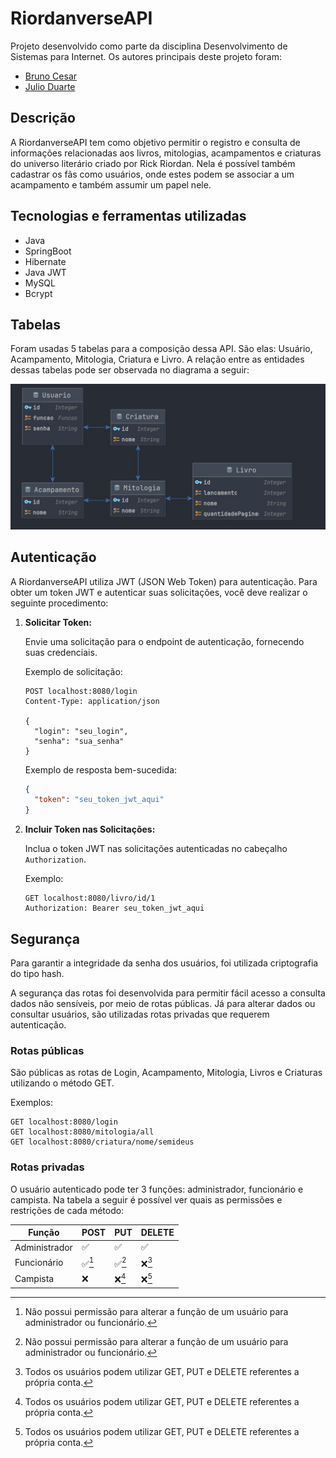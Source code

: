 # RiordanverseAPI

Projeto desenvolvido como parte da disciplina Desenvolvimento de Sistemas para Internet. Os autores principais deste projeto foram:

- [Bruno Cesar](https://github.com/brunoo85)
- [Julio Duarte](https://github.com/maoiki)

## Descrição
A RiordanverseAPI tem como objetivo permitir o registro e consulta de informações relacionadas aos livros, mitologias, acampamentos e criaturas do universo literário criado por Rick Riordan. 
Nela é possível também cadastrar os fãs como usuários, onde estes podem se associar a um acampamento e também assumir um papel nele.

## Tecnologias e ferramentas utilizadas
- Java
- SpringBoot
- Hibernate
- Java JWT
- MySQL
- Bcrypt

## Tabelas
Foram usadas 5 tabelas para a composição dessa API. São elas: Usuário, Acampamento, Mitologia, Criatura e Livro. 
A relação entre as entidades dessas tabelas pode ser observada no diagrama a seguir:

<img src=".\assets\relacaoentidades.jpg">

## Autenticação
A RiordanverseAPI utiliza JWT (JSON Web Token) para autenticação. 
Para obter um token JWT e autenticar suas solicitações, você deve realizar o seguinte procedimento:

1. **Solicitar Token:**
    
    Envie uma solicitação para o endpoint de autenticação, fornecendo suas credenciais.
    
    Exemplo de solicitação:
     ```http
     POST localhost:8080/login
     Content-Type: application/json

     {
       "login": "seu_login",
       "senha": "sua_senha"
     }
     ```
    
    Exemplo de resposta bem-sucedida:
     ```json
     {
       "token": "seu_token_jwt_aqui"
     }
     ```

2. **Incluir Token nas Solicitações:**

    Inclua o token JWT nas solicitações autenticadas no cabeçalho `Authorization`.

    Exemplo:
    ```http
    GET localhost:8080/livro/id/1
    Authorization: Bearer seu_token_jwt_aqui
    ```

## Segurança
Para garantir a integridade da senha dos usuários, foi utilizada criptografia do tipo hash.

A segurança das rotas foi desenvolvida para permitir fácil acesso a consulta dados não sensíveis, por meio de rotas públicas. 
Já para alterar dados ou consultar usuários, são utilizadas rotas privadas que requerem autenticação.

### Rotas públicas
São públicas as rotas de Login, Acampamento, Mitologia, Livros e Criaturas utilizando o método GET.

Exemplos:

```http
GET localhost:8080/login
GET localhost:8080/mitologia/all
GET localhost:8080/criatura/nome/semideus
```

### Rotas privadas
O usuário autenticado pode ter 3 funções: administrador, funcionário e campista. 
Na tabela a seguir é possível ver quais as permissões e restrições de cada método:

| Função       | POST   | PUT     | DELETE |
| ---          | ---    | ---     | ---    |
| Administrador| ✅     | ✅     | ✅     |
| Funcionário  | ✅[^1] | ✅[^1] | ❌[^2] |
| Campista     | ❌     | ❌[^2] | ❌[^2] |

[^1]: Não possui permissão para alterar a função de um usuário para administrador ou funcionário.
[^2]: Todos os usuários podem utilizar GET, PUT e DELETE referentes a própria conta.
